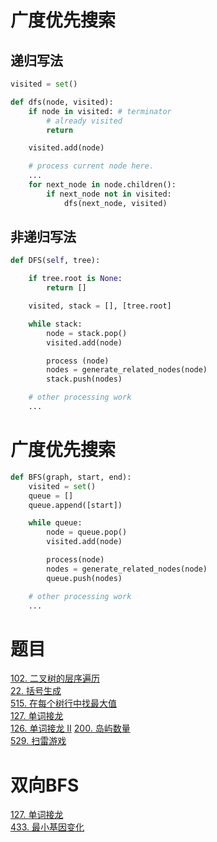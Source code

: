 # 广度优先搜索

## 递归写法
```python
visited = set() 

def dfs(node, visited):
    if node in visited: # terminator
        # already visited 
        return 

    visited.add(node) 

    # process current node here. 
    ...
    for next_node in node.children(): 
        if next_node not in visited: 
            dfs(next_node, visited)
```

## 非递归写法
```python
def DFS(self, tree): 

    if tree.root is None: 
        return [] 

    visited, stack = [], [tree.root]

    while stack: 
        node = stack.pop() 
        visited.add(node)

        process (node) 
        nodes = generate_related_nodes(node) 
        stack.push(nodes) 

    # other processing work 
    ...
```

# 广度优先搜索
```python
def BFS(graph, start, end):
    visited = set()
    queue = [] 
    queue.append([start]) 

    while queue: 
        node = queue.pop() 
        visited.add(node)

        process(node) 
        nodes = generate_related_nodes(node) 
        queue.push(nodes)

    # other processing work 
    ...
```

# 题目
[102. 二叉树的层序遍历](https://leetcode-cn.com/problems/binary-tree-level-order-traversal/#/description)  
[22. 括号生成](https://leetcode-cn.com/problems/generate-parentheses/)  
[515. 在每个树行中找最大值](https://leetcode-cn.com/problems/find-largest-value-in-each-tree-row/)  
[127. 单词接龙](https://leetcode-cn.com/problems/word-ladder/description/)  
[126. 单词接龙 II](https://leetcode-cn.com/problems/word-ladder-ii/description/) [200. 岛屿数量](https://leetcode-cn.com/problems/number-of-islands/)  
[529. 扫雷游戏](https://leetcode-cn.com/problems/minesweeper/description/) 


# 双向BFS
[127. 单词接龙](https://leetcode-cn.com/problems/word-ladder/)    
[433. 最小基因变化](https://leetcode-cn.com/problems/minimum-genetic-mutation/)